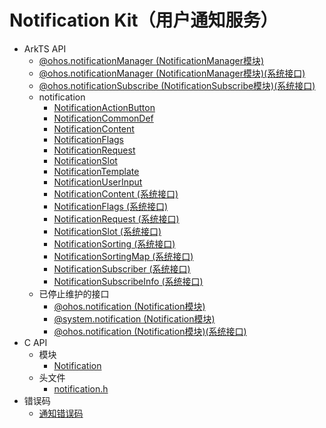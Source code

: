 # Notification Kit（用户通知服务）

- ArkTS API<!--notification-arkts-->
  - [@ohos.notificationManager (NotificationManager模块)](js-apis-notificationManager.md)
        <!--Del-->
  - [@ohos.notificationManager (NotificationManager模块)(系统接口)](js-apis-notificationManager-sys.md)
  - [@ohos.notificationSubscribe (NotificationSubscribe模块)(系统接口)](js-apis-notificationSubscribe-sys.md)
        <!--DelEnd-->
  - notification<!--notification-->
    - [NotificationActionButton](js-apis-inner-notification-notificationActionButton.md)
    - [NotificationCommonDef](js-apis-inner-notification-notificationCommonDef.md)
    - [NotificationContent](js-apis-inner-notification-notificationContent.md)
    - [NotificationFlags](js-apis-inner-notification-notificationFlags.md)
    - [NotificationRequest](js-apis-inner-notification-notificationRequest.md)
    - [NotificationSlot](js-apis-inner-notification-notificationSlot.md)
    - [NotificationTemplate](js-apis-inner-notification-notificationTemplate.md)
    - [NotificationUserInput](js-apis-inner-notification-notificationUserInput.md)
    <!--Del-->
    - [NotificationContent (系统接口)](js-apis-inner-notification-notificationContent-sys.md)
    - [NotificationFlags (系统接口)](js-apis-inner-notification-notificationFlags-sys.md)
    - [NotificationRequest (系统接口)](js-apis-inner-notification-notificationRequest-sys.md)
    - [NotificationSlot (系统接口)](js-apis-inner-notification-notificationSlot-sys.md)
    - [NotificationSorting (系统接口)](js-apis-inner-notification-notificationSorting-sys.md)
    - [NotificationSortingMap (系统接口)](js-apis-inner-notification-notificationSortingMap-sys.md)
    - [NotificationSubscriber (系统接口)](js-apis-inner-notification-notificationSubscriber-sys.md)
    - [NotificationSubscribeInfo (系统接口)](js-apis-inner-notification-notificationSubscribeInfo-sys.md)
    <!--DelEnd-->
  - 已停止维护的接口<!--notification-arkts-dep-->
    - [@ohos.notification (Notification模块)](js-apis-notification.md)
    - [@system.notification (Notification模块)](js-apis-system-notification.md)
    <!--Del-->
    - [@ohos.notification (Notification模块)(系统接口)](js-apis-notification-sys.md)
    <!--DelEnd-->
- C API<!--notification-c-->
  - 模块<!--notification-module-->
    - [Notification](capi-notification.md)
  - 头文件<!--notification-struct-->
    - [notification.h](notification_8h.md)
- 错误码<!--notification-arkts-errcode-->
  - [通知错误码](errorcode-notification.md)

